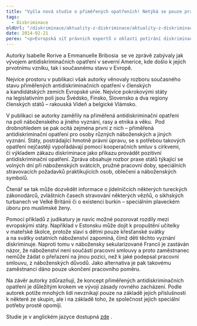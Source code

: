 ```yaml
---
title: "Vyšla nová studie o přiměřených opatřeních! Netýká se pouze práv osob se zdravotním postižením, ale i jiných menšin."
tags:
  - Diskriminace
oldUrl: "/diskriminace/aktuality-z-diskriminace/aktuality-z-diskriminace-2014/vysla-nova-studie-o-primerenych-opatrenich-netyka-se-pouze-prav-osob-se-zdravotnim-post/"
date: 2014-02-21
perex: "<p>Evropská síť právních expertů v oblasti potírání diskriminace zveřejnila novou tematickou zprávu s názvem „Přiměřená antidiskriminační opatření mimo rámec zdravotního postižení“. </p>"
---
```


<!-- imported from the old website -->

<p class="align-blok">Autorky Isabelle Rorive a Emmanuelle Bribosia  se ve zprávě zabývaly jak vývojem antidiskriminačních opatření v severní Americe, kde došlo k jejich prvotnímu vzniku, tak i současnému stavu v Evropě.</p> <p class="align-blok">Nejvíce prostoru v publikaci však autorky věnovaly rozboru současného stavu přiměřených antidiskriminačních opatření v členských a kandidátských zemích Evropské unie. Nejvíce pokrokovými státy na legislativním poli jsou Švédsko, Finsko, Slovensko a dva regiony členských států – rakouská Vídeň a belgické Vlámsko.</p> <p class="align-blok">V publikaci se autorky zaměřily na přiměřená antidiskriminační opatřeni na poli náboženského a jiného vyznání, rasy a etnika a věku.  Pod drobnohledem se pak ocitá zejména první z nich – přiměřená antidiskriminační opatření pro osoby různých náboženských a jiných vyznání. Státy, postrádající hmotně právní úpravu, se s potřebou takových opatření nejčastěji vypořádávají pomocí kooperačních smluv s církvemi, či výkladem zákazu diskriminace jako příkazu provádět pozitivní antidiskriminační opatření. Zpráva obsahuje rozbor praxe států týkající se volných dní při náboženských svátcích, pružné pracovní doby, speciálních stravovacích požadavků praktikujících osob, oblečení a náboženských symbolů.</p> <p class="align-blok">Čtenář se tak může dozvědět informace o jídelníčcích některých tureckých zákonodárců, zvláštních časech stravování některých vězňů, o sikhských turbanech ve Velké Británii či o existenci burkin – speciálním plaveckém úboru pro muslimské ženy.</p> <p class="align-blok">Pomocí příkladů z judikatury je navíc možné pozorovat rozdíly mezi evropskými státy. Například v Estonsku může dojít k propuštění učitelky v mateřské školce, protože slaví s dětmi pouze křesťanské svátky a na svátky ostatních náboženství zapomíná, čímž děti těchto vyznání diskriminuje. Naproti tomu v nábožensky sekularizované Francii je zastáván názor, že náboženství není součástí pracovní smlouvy a proto zaměstnanec nemůže žádat o přeřazení na jinou pozici, než k jaké podepsal pracovní smlouvu, z náboženských důvodů. Jako alternativa je pak takovému zaměstnanci dáno pouze ukončení pracovního poměru.</p> <p class="align-blok">Na závěr autorky zdůrazňují, že koncept přiměřených antidiskriminačních opatření je důležitým krokem ve vývoji zásady rovného zacházení. Podle autorek potíže mnohých lidí nevznikají pouze na základě jejich příslušnosti k některé ze skupin, ale i na základě toho, že společnost jejich speciální potřeby prostě opomíjí.</p> <p>Studie je v anglickém jazyce dostupná <a title="Otevření do nového okna" href="http://www.non-discrimination.net/content/media/Reasonable%20Accommodation%20EN.pdf" target="_blank">zde</a> <img alt="" src="https://www.ochrance.cz/typo3/ext/od_linkdesc/icons/external.gif" class="od_linkdesc_icon_external" />.</p>
